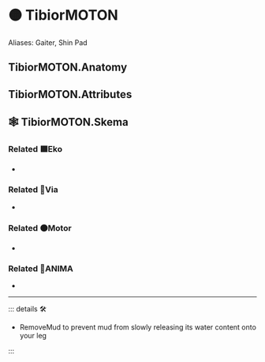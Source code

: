 # 🟠 <motor>TibiorMOTON</motor>

Aliases: Gaiter, Shin Pad

## TibiorMOTON.Anatomy

## TibiorMOTON.Attributes

## 🕸 TibiorMOTON.Skema

### Related 🟩<ekos>Eko</ekos>

-

### Related 🔻<via>Via</via>

-

### Related 🟠<motor>Motor</motor>

-

### Related 💜<anima>ANIMA</anima>

-

---

<!-- =================================================== -->
<!-- =================================================== -->
<!-- =================================================== -->
<!-- =================================================== -->
<!-- =================================================== -->
::: details 🛠

- RemoveMud to prevent mud from slowly releasing its water content onto your leg

:::
